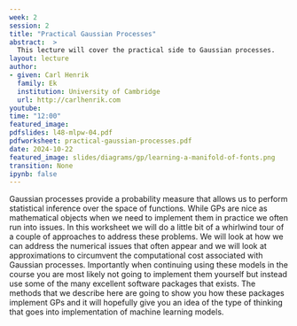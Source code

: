 ```yaml
---
week: 2
session: 2
title: "Practical Gaussian Processes"
abstract:  >
  This lecture will cover the practical side to Gaussian processes.
layout: lecture
author:
- given: Carl Henrik
  family: Ek
  institution: University of Cambridge
  url: http://carlhenrik.com
youtube: 
time: "12:00"
featured_image: 
pdfslides: l48-mlpw-04.pdf
pdfworksheet: practical-gaussian-processes.pdf
date: 2024-10-22
featured_image: slides/diagrams/gp/learning-a-manifold-of-fonts.png
transition: None
ipynb: false
---
```


Gaussian processes provide a probability measure that allows us to perform statistical inference over the space of functions. While GPs are nice as mathematical objects when we need to implement them in practice we often run into issues. In this worksheet we will do a little bit of a whirlwind tour of a couple of approaches to address these problems. We will look at how we can address the numerical issues that often appear and we will look at approximations to circumvent the computational cost associated with Gaussian processes. Importantly when continuing using these models in the course you are most likely not going to implement them yourself but instead use some of the many excellent software packages that exists. The methods that we describe here are going to show you how these packages implement GPs and it will hopefully give you an idea of the type of thinking that goes into implementation of machine learning models.
